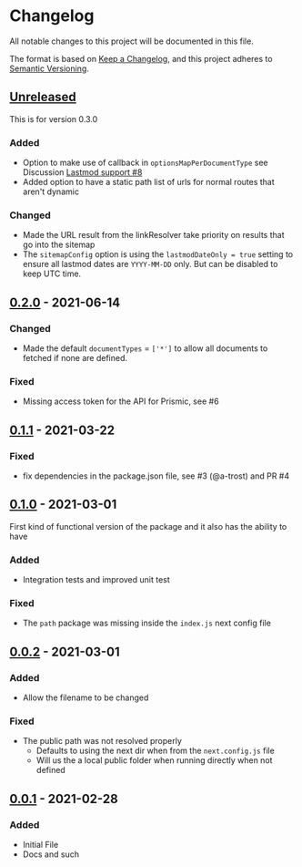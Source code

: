 # Changelog
All notable changes to this project will be documented in this file.

The format is based on [Keep a Changelog](https://keepachangelog.com/en/1.0.0/),
and this project adheres to [Semantic Versioning](https://semver.org/spec/v2.0.0.html).

## [Unreleased]

This is for version 0.3.0

### Added
- Option to make use of callback in `optionsMapPerDocumentType` see Discussion [Lastmod support #8](https://github.com/ReeceM/prismic-sitemap/discussions/8)
- Added option to have a static path list of urls for normal routes that aren't dynamic

### Changed
- Made the URL result from the linkResolver take priority on results that go into the sitemap
- The `sitemapConfig` option is using the `lastmodDateOnly = true` setting to ensure all lastmod dates are `YYYY-MM-DD` only. But can be disabled to keep UTC time.

## [0.2.0] - 2021-06-14

### Changed
- Made the default `documentTypes` = `['*']` to allow all documents to fetched if none are defined.

### Fixed
- Missing access token for the API for Prismic, see #6

## [0.1.1] - 2021-03-22

### Fixed 
- fix dependencies in the package.json file, see #3 (@a-trost) and PR #4

## [0.1.0] - 2021-03-01

First kind of functional version of the package and it also has the ability to have
### Added
- Integration tests and improved unit test

### Fixed
- The `path` package was missing inside the `index.js` next config file

## [0.0.2] - 2021-03-01

### Added
- Allow the filename to be changed

### Fixed
- The public path was not resolved properly
  - Defaults to using the next dir when from the `next.config.js` file
  - Will us the a local public folder when running directly when not defined


## [0.0.1] - 2021-02-28
### Added
- Initial File
- Docs and such

[Unreleased]: https://github.com/reecem/prismic-sitemap/compare/v0.2.0...HEAD
[0.2.0]: https://github.com/reecem/prismic-sitemap/compare/v0.2.0...HEAD
[0.1.1]: https://github.com/reecem/prismic-sitemap/tag/v0.1.0
[0.1.0]: https://github.com/reecem/prismic-sitemap/tag/v0.1.0
[0.0.2]: https://github.com/reecem/prismic-sitemap/tag/v0.0.2
[0.0.1]: https://github.com/reecem/prismic-sitemap/tag/v0.0.1
